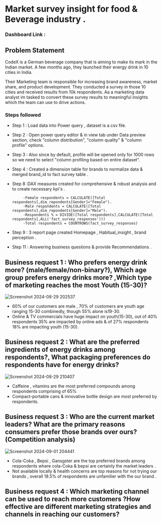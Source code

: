 #  Market survey insight for food & Beverage industry .

### Dashboard Link : 

## Problem Statement

CodeX is a German beverage company that is aiming to make its mark in the Indian market. A few months ago, they launched their energy drink in 10 cities in India.

Their Marketing team is responsible for increasing brand awareness, market share, and product development. They conducted a survey in those 10 cities and received results from 10k respondents. Aa  a marketing data analyst im  tasked to convert these survey results to meaningful insights which the team can use to drive actions.  

### Steps followed 

- Step 1 : Load data into Power query , dataset is a csv file.
- Step 2 : Open power query editor & in view tab under Data preview section, check "column distribution", "column quality" & "column profile" options.
- Step 3 : Also since by default, profile will be opened only for 1000 rows so we need to select "column profiling based on entire dataset".
- Step 4 : Created a dimension table for brands  to normalize data & merged brand_id to fact survey table .



           
- Step 8 :DAX measures created for comprehensive & robust analysis and to create necessary kpi's .
           
           -Female respondents = CALCULATE([Total respondents],dim_repondents[Gender]="Female").
           -Male respondents = CALCULATE([Total respondents],dim_repondents[Gender]="Male"). 
           -Respondents % = DIVIDE([Total respondents],CALCULATE([Total respondents],ALL('fact_survey_responses')))
           -Total respondents = COUNTROWS(fact_survey_responses)
          
          

- Step 9 : 3 report page created Homepage , Habitual_insight , brand perception .

- Step 11 : Answering business questions & provide Recommendations .



## Business request 1 : Who prefers energy drink more? (male/female/non-binary?),  Which age group prefers energy drinks more? ,Which type of marketing reaches the most Youth (15-30)?

![Screenshot 2024-08-29 202537](https://github.com/user-attachments/assets/e1ebea3e-3fbe-4ed1-b36f-c35a7c7c872a)

- 60% of our  customers are male , 70% of customers are youth age ranging 15-30 combinedly, though 55% alone  is19-30.
- Online & TV commercials have huge impact on youth(15-30), out of 40% respondents 35% are impacted by online ads & of 27% respondents 18% are impacting youth (15-30).

      

## Business request 2 : What are the preferred ingredients of energy drinks among respondents?, What packaging preferences do respondents have for energy drinks?
![Screenshot 2024-08-29 210407](https://github.com/user-attachments/assets/fa2ed739-a8eb-4687-984c-0ef7084ba722)


- Caffeine , vitamins are the most preferred compounds among respondents comprising of 65% 
- Compact-portable cans & innovative bottle design are most preferred by respondents.           

## Business request 3 : Who are the current market leaders?  What are the primary reasons consumers prefer those brands over ours?    (Competition analysis)


![Screenshot 2024-09-01 204441](https://github.com/user-attachments/assets/cf34582b-dcce-498f-bedd-ca8b7b827bae)
- Cola-Coka , Bepsi , Gansgster are the top preferred brands among respondents where cola-Coka & bepsi are certainly the market leaders . 
- Not available locally & health concerns are top reasons for not trying our brands , overall 18.5% of respondents are unfamilier with the our brand .

 
 ## Business request 4 : Which marketing channel can be used to reach more customers ?How effective are different marketing strategies and channels in reaching our customers? 
